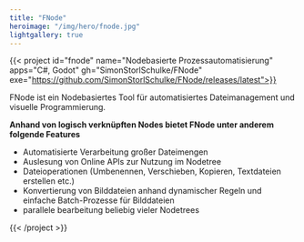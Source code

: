 ```yaml
---
title: "FNode"
heroimage: "/img/hero/fnode.jpg"
lightgallery: true
---
```


{{< project id="fnode" name="Nodebasierte Prozessautomatisierung" apps="C#, Godot" gh="SimonStorlSchulke/FNode" exe="https://github.com/SimonStorlSchulke/FNode/releases/latest">}}

FNode ist ein Nodebasiertes Tool für automatisiertes Dateimanagement und visuelle Programmierung.

**Anhand von logisch verknüpften Nodes bietet FNode unter anderem folgende Features**
- Automatisierte Verarbeitung großer Dateimengen
- Auslesung von Online APIs zur Nutzung im Nodetree
- Dateioperationen (Umbenennen, Verschieben, Kopieren, Textdateien erstellen etc.)
- Konvertierung von Bilddateien anhand dynamischer Regeln und einfache Batch-Prozesse für Bilddateien
- parallele bearbeitung beliebig vieler Nodetrees

{{< /project >}}

<style>
  .project-summary h1 {
    font-size: 38px;
  }
</style>
